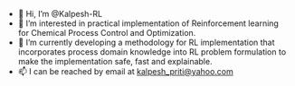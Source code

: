 - 👋 Hi, I’m @Kalpesh-RL
- 👀 I’m interested in practical implementation of Reinforcement learning for Chemical Process Control and Optimization.
- 🌱 I’m currently developing a methodology for RL implementation that incorporates process domain knowledge into RL problem formulation to make the implementation safe, fast and explainable.
- 📫 I can be reached by email at kalpesh_priti@yahoo.com

<!---
Kalpesh-RL/Kalpesh-RL is a ✨ special ✨ repository because its `README.md` (this file) appears on your GitHub profile.
You can click the Preview link to take a look at your changes.
--->
